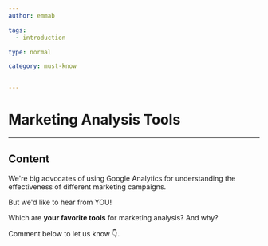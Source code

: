 ```yaml
---
author: emmab

tags:
  - introduction

type: normal

category: must-know


---
```

# Marketing Analysis Tools

---
## Content

We're big advocates of using Google Analytics for understanding the effectiveness of different marketing campaigns.

But we'd like to hear from YOU!

Which are **your favorite tools** for marketing analysis? And why?

Comment below to let us know 👇.
 
